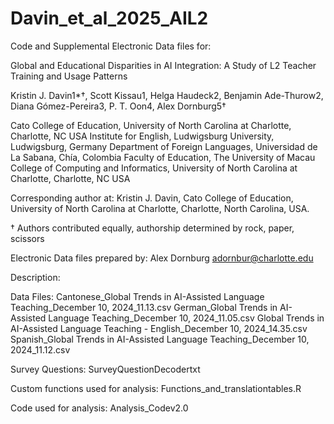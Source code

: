 # Davin_et_al_2025_AIL2
Code and Supplemental Electronic Data files for:

Global and Educational Disparities in AI Integration: A Study of L2 Teacher Training and Usage Patterns

Kristin J. Davin1*†, Scott Kissau1, Helga Haudeck2, Benjamin Ade-Thurow2, Diana Gómez-Pereira3, P. T. Oon4, Alex Dornburg5†

Cato College of Education, University of North Carolina at Charlotte, Charlotte, NC USA
Institute for English, Ludwigsburg University, Ludwigsburg, Germany 
Department of Foreign Languages, Universidad de La Sabana, Chía, Colombia
Faculty of Education, The University of Macau
College of Computing and Informatics, University of North Carolina at Charlotte, Charlotte, NC USA

Corresponding author at: 
Kristin J. Davin, Cato College of Education, University of North Carolina at Charlotte, Charlotte, North Carolina, USA.

† Authors contributed equally, authorship determined by rock, paper, scissors


Electronic Data files prepared by: Alex Dornburg adornbur@charlotte.edu

Description:

Data Files:
Cantonese_Global Trends in AI-Assisted Language Teaching_December 10, 2024_11.13.csv
German_Global Trends in AI-Assisted Language Teaching_December 10, 2024_11.05.csv
Global Trends in AI-Assisted Language Teaching - English_December 10, 2024_14.35.csv
Spanish_Global Trends in AI-Assisted Language Teaching_December 10, 2024_11.12.csv

Survey Questions:
SurveyQuestionDecodertxt

Custom functions used for analysis:
Functions_and_translationtables.R

Code used for analysis:
Analysis_Codev2.0
